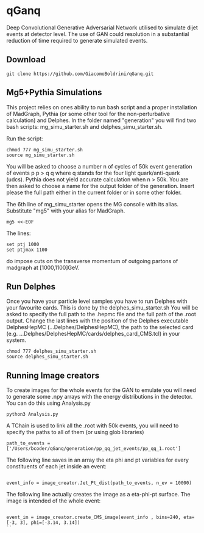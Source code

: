 # qGanq
Deep Convolutional Generative Adversarial Network utilised to simulate dijet events at detector level. The use of GAN could resolution in a substantial reduction of time required to generate simulated events.

## Download
```
git clone https://github.com/GiacomoBoldrini/qGanq.git
```

## Mg5+Pythia Simulations
This project relies on ones ability to run bash script and a proper installation of MadGraph, Pythia (or some other tool for the non-perturbative calculation) and Delphes.
In the folder named "generation" you will find two bash scripts: mg_simu_starter.sh and delphes_simu_starter.sh.

Run the script:
```
chmod 777 mg_simu_starter.sh 
source mg_simu_starter.sh 
```


You will be asked to choose a number n of cycles of 50k event generation of events p p > q q where q stands for the four light quark/anti-quark (udcs). Pythia does not yield accurate calculation when n > 50k.
You are then asked to choose a name for the output folder of the generation. Insert please the full path either in the current folder or in some other folder.

The 6th line of mg_simu_starter opens the MG consolle with its alias. Substitute "mg5" with your alias for MadGraph.
```
mg5 <<-EOF
```

The lines:
```
set ptj 1000
set ptjmax 1100
```

do impose cuts on the transverse momentum of outgoing partons of madgraph at [1000,1100]GeV.

## Run Delphes

Once you have your particle level samples you have to run Delphes with your favourite cards. This is done by the delphes_simu_starter.sh
You will be asked to specify the full path to the .hepmc file and the full path of the .root output.
Change the last lines with the position of the Delphes executable DelphesHepMC (...Delphes/DelphesHepMC), the path to the selected card (e.g. ...Delphes/DelphesHepMC/cards/delphes_card_CMS.tcl) in your system.

```
chmod 777 delphes_simu_starter.sh
source delphes_simu_starter.sh
```

## Running Image creators

To create images for the whole events for the GAN to emulate you will need to generate some .npy arrays with the energy distributions in the detector. You can do this using Analysis.py 
```
python3 Analysis.py

```


A TChain is used to link all the .root with 50k events, you will need to specify the paths to all of them (or using glob libraries)

```
path_to_events = ['/Users/bcoder/qGanq/generation/pp_qq_jet_events/pp_qq_1.root']
```

The following line saves in an array the eta phi and pt variables for every constituents of each jet inside an event:
```

event_info = image_creator.Jet_Pt_dist(path_to_events, n_ev = 10000)
```


The following line actually creates the image as a eta-phi-pt surface. The image is intended of the whole event:
```

event_im = image_creator.create_CMS_image(event_info , bins=240, eta=[-3, 3], phi=[-3.14, 3.14])
``
